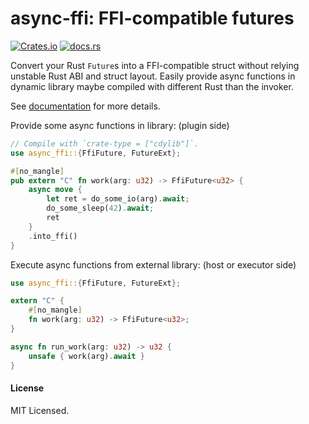 # async-ffi: FFI-compatible futures

[![Crates.io](https://img.shields.io/crates/v/async-ffi)](https://crates.io/crates/async-ffi)
[![docs.rs](https://img.shields.io/docsrs/async-ffi)][docs]

Convert your Rust `Future`s into a FFI-compatible struct without relying unstable Rust ABI and struct layout.
Easily provide async functions in dynamic library maybe compiled with different Rust than the invoker.

See [documentation][docs] for more details.

[docs]: https://docs.rs/async-ffi

Provide some async functions in library: (plugin side)
```rust
// Compile with `crate-type = ["cdylib"]`.
use async_ffi::{FfiFuture, FutureExt};

#[no_mangle]
pub extern "C" fn work(arg: u32) -> FfiFuture<u32> {
    async move {
        let ret = do_some_io(arg).await;
        do_some_sleep(42).await;
        ret
    }
    .into_ffi()
}
```

Execute async functions from external library: (host or executor side)
```rust
use async_ffi::{FfiFuture, FutureExt};

extern "C" {
    #[no_mangle]
    fn work(arg: u32) -> FfiFuture<u32>;
}

async fn run_work(arg: u32) -> u32 {
    unsafe { work(arg).await }
}
```

#### License

MIT Licensed.
